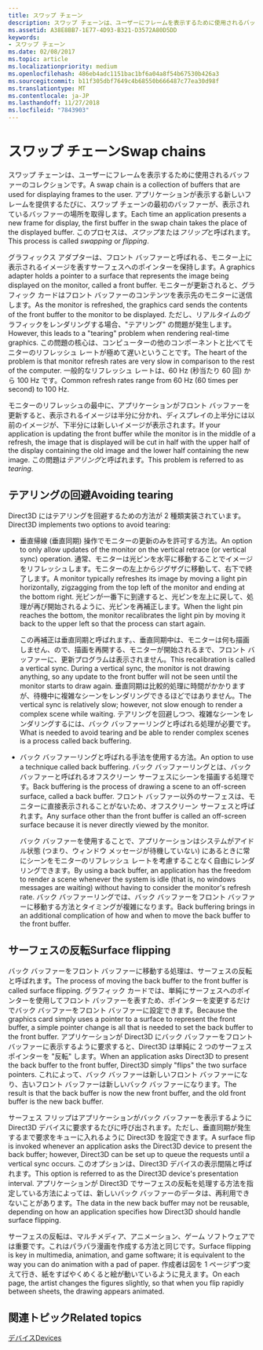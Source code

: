 ```yaml
---
title: スワップ チェーン
description: スワップ チェーンは、ユーザーにフレームを表示するために使用されるバッファーのコレクションです。
ms.assetid: A38E8BB7-1E77-4D93-B321-D3572A80D5DD
keywords:
- スワップ チェーン
ms.date: 02/08/2017
ms.topic: article
ms.localizationpriority: medium
ms.openlocfilehash: 486eb4adc1151bac1bf6a04a8f54b67530b426a3
ms.sourcegitcommit: b11f305dbf7649c4b68550b666487c77ea30d98f
ms.translationtype: MT
ms.contentlocale: ja-JP
ms.lasthandoff: 11/27/2018
ms.locfileid: "7843903"
---
```

# <a name="swap-chains"></a><span data-ttu-id="5e1a9-104">スワップ チェーン</span><span class="sxs-lookup"><span data-stu-id="5e1a9-104">Swap chains</span></span>


<span data-ttu-id="5e1a9-105">スワップ チェーンは、ユーザーにフレームを表示するために使用されるバッファーのコレクションです。</span><span class="sxs-lookup"><span data-stu-id="5e1a9-105">A swap chain is a collection of buffers that are used for displaying frames to the user.</span></span> <span data-ttu-id="5e1a9-106">アプリケーションが表示する新しいフレームを提供するたびに、スワップ チェーンの最初のバッファーが、表示されているバッファーの場所を取得します。</span><span class="sxs-lookup"><span data-stu-id="5e1a9-106">Each time an application presents a new frame for display, the first buffer in the swap chain takes the place of the displayed buffer.</span></span> <span data-ttu-id="5e1a9-107">このプロセスは、*スワップ*または*フリップ*と呼ばれます。</span><span class="sxs-lookup"><span data-stu-id="5e1a9-107">This process is called *swapping* or *flipping*.</span></span>

<span data-ttu-id="5e1a9-108">グラフィックス アダプターは、フロント バッファーと呼ばれる、モニター上に表示されるイメージを表すサーフェスへのポインターを保持します。</span><span class="sxs-lookup"><span data-stu-id="5e1a9-108">A graphics adapter holds a pointer to a surface that represents the image being displayed on the monitor, called a front buffer.</span></span> <span data-ttu-id="5e1a9-109">モニターが更新されると、グラフィック カードはフロント バッファーのコンテンツを表示先のモニターに送信します。</span><span class="sxs-lookup"><span data-stu-id="5e1a9-109">As the monitor is refreshed, the graphics card sends the contents of the front buffer to the monitor to be displayed.</span></span> <span data-ttu-id="5e1a9-110">ただし、リアルタイムのグラフィックをレンダリングする場合、"テアリング" の問題が発生します。</span><span class="sxs-lookup"><span data-stu-id="5e1a9-110">However, this leads to a "tearing" problem when rendering real-time graphics.</span></span> <span data-ttu-id="5e1a9-111">この問題の核心は、コンピューターの他のコンポーネントと比べてモニターのリフレッシュ レートが極めて遅いということです。</span><span class="sxs-lookup"><span data-stu-id="5e1a9-111">The heart of the problem is that monitor refresh rates are very slow in comparison to the rest of the computer.</span></span> <span data-ttu-id="5e1a9-112">一般的なリフレッシュ レートは、60 Hz (秒当たり 60 回) から 100 Hz です。</span><span class="sxs-lookup"><span data-stu-id="5e1a9-112">Common refresh rates range from 60 Hz (60 times per second) to 100 Hz.</span></span>

<span data-ttu-id="5e1a9-113">モニターのリフレッシュの最中に、アプリケーションがフロント バッファーを更新すると、表示されるイメージは半分に分かれ、ディスプレイの上半分には以前のイメージが、下半分には新しいイメージが表示されます。</span><span class="sxs-lookup"><span data-stu-id="5e1a9-113">If your application is updating the front buffer while the monitor is in the middle of a refresh, the image that is displayed will be cut in half with the upper half of the display containing the old image and the lower half containing the new image.</span></span> <span data-ttu-id="5e1a9-114">この問題は*テアリング*と呼ばれます。</span><span class="sxs-lookup"><span data-stu-id="5e1a9-114">This problem is referred to as *tearing*.</span></span>

## <a name="span-idavoidingtearingspanspan-idavoidingtearingspanspan-idavoidingtearingspanavoiding-tearing"></a><span data-ttu-id="5e1a9-115"><span id="Avoiding_tearing"></span><span id="avoiding_tearing"></span><span id="AVOIDING_TEARING"></span>テアリングの回避</span><span class="sxs-lookup"><span data-stu-id="5e1a9-115"><span id="Avoiding_tearing"></span><span id="avoiding_tearing"></span><span id="AVOIDING_TEARING"></span>Avoiding tearing</span></span>


<span data-ttu-id="5e1a9-116">Direct3D にはテアリングを回避するための方法が 2 種類実装されています。</span><span class="sxs-lookup"><span data-stu-id="5e1a9-116">Direct3D implements two options to avoid tearing:</span></span>

-   <span data-ttu-id="5e1a9-117">垂直帰線 (垂直同期) 操作でモニターの更新のみを許可する方法。</span><span class="sxs-lookup"><span data-stu-id="5e1a9-117">An option to only allow updates of the monitor on the vertical retrace (or vertical sync) operation.</span></span> <span data-ttu-id="5e1a9-118">通常、モニターは光ピンを水平に移動することでイメージをリフレッシュします。モニターの左上からジグザグに移動して、右下で終了します。</span><span class="sxs-lookup"><span data-stu-id="5e1a9-118">A monitor typically refreshes its image by moving a light pin horizontally, zigzagging from the top left of the monitor and ending at the bottom right.</span></span> <span data-ttu-id="5e1a9-119">光ピンが一番下に到達すると、光ピンを左上に戻して、処理が再び開始されるように、光ピンを再補正します。</span><span class="sxs-lookup"><span data-stu-id="5e1a9-119">When the light pin reaches the bottom, the monitor recalibrates the light pin by moving it back to the upper left so that the process can start again.</span></span>

    <span data-ttu-id="5e1a9-120">この再補正は垂直同期と呼ばれます。、垂直同期中は、モニターは何も描画しません、ので、描画を再開する、モニターが開始されるまで、フロント バッファーに、更新プログラムは表示されません。</span><span class="sxs-lookup"><span data-stu-id="5e1a9-120">This recalibration is called a vertical sync. During a vertical sync, the monitor is not drawing anything, so any update to the front buffer will not be seen until the monitor starts to draw again.</span></span> <span data-ttu-id="5e1a9-121">垂直同期は比較的処理に時間がかかりますが、待機中に複雑なシーンをレンダリングできるほどではありません。</span><span class="sxs-lookup"><span data-stu-id="5e1a9-121">The vertical sync is relatively slow; however, not slow enough to render a complex scene while waiting.</span></span> <span data-ttu-id="5e1a9-122">テアリングを回避しつつ、複雑なシーンをレンダリングするには、バック バッファーリングと呼ばれる処理が必要です。</span><span class="sxs-lookup"><span data-stu-id="5e1a9-122">What is needed to avoid tearing and be able to render complex scenes is a process called back buffering.</span></span>

-   <span data-ttu-id="5e1a9-123">バック バッファーリングと呼ばれる手法を使用する方法。</span><span class="sxs-lookup"><span data-stu-id="5e1a9-123">An option to use a technique called back buffering.</span></span> <span data-ttu-id="5e1a9-124">バック バッファーリングとは、バック バッファーと呼ばれるオフスクリーン サーフェスにシーンを描画する処理です。</span><span class="sxs-lookup"><span data-stu-id="5e1a9-124">Back buffering is the process of drawing a scene to an off-screen surface, called a back buffer.</span></span> <span data-ttu-id="5e1a9-125">フロント バッファー以外のサーフェスは、モニターに直接表示されることがないため、オフスクリーン サーフェスと呼ばれます。</span><span class="sxs-lookup"><span data-stu-id="5e1a9-125">Any surface other than the front buffer is called an off-screen surface because it is never directly viewed by the monitor.</span></span>

    <span data-ttu-id="5e1a9-126">バック バッファーを使用することで、アプリケーションはシステムがアイドル状態 (つまり、ウィンドウ メッセージが待機していない) にあるときに常にシーンをモニターのリフレッシュ レートを考慮することなく自由にレンダリングできます。</span><span class="sxs-lookup"><span data-stu-id="5e1a9-126">By using a back buffer, an application has the freedom to render a scene whenever the system is idle (that is, no windows messages are waiting) without having to consider the monitor's refresh rate.</span></span> <span data-ttu-id="5e1a9-127">バック バッファーリングでは、バック バッファーをフロント バッファーに移動する方法とタイミングが複雑になります。</span><span class="sxs-lookup"><span data-stu-id="5e1a9-127">Back buffering brings in an additional complication of how and when to move the back buffer to the front buffer.</span></span>

## <a name="span-idsurfaceflippingspanspan-idsurfaceflippingspanspan-idsurfaceflippingspansurface-flipping"></a><span data-ttu-id="5e1a9-128"><span id="Surface_flipping"></span><span id="surface_flipping"></span><span id="SURFACE_FLIPPING"></span>サーフェスの反転</span><span class="sxs-lookup"><span data-stu-id="5e1a9-128"><span id="Surface_flipping"></span><span id="surface_flipping"></span><span id="SURFACE_FLIPPING"></span>Surface flipping</span></span>


<span data-ttu-id="5e1a9-129">バック バッファーをフロント バッファーに移動する処理は、サーフェスの反転と呼ばれます。</span><span class="sxs-lookup"><span data-stu-id="5e1a9-129">The process of moving the back buffer to the front buffer is called surface flipping.</span></span> <span data-ttu-id="5e1a9-130">グラフィック カードでは、単純にサーフェスへのポインターを使用してフロント バッファーを表すため、ポインターを変更するだけでバック バッファーをフロント バッファーに設定できます。</span><span class="sxs-lookup"><span data-stu-id="5e1a9-130">Because the graphics card simply uses a pointer to a surface to represent the front buffer, a simple pointer change is all that is needed to set the back buffer to the front buffer.</span></span> <span data-ttu-id="5e1a9-131">アプリケーションが Direct3D にバック バッファーをフロント バッファーに表示するように要求すると、Direct3D は単純に 2 つのサーフェス ポインターを "反転" します。</span><span class="sxs-lookup"><span data-stu-id="5e1a9-131">When an application asks Direct3D to present the back buffer to the front buffer, Direct3D simply "flips" the two surface pointers.</span></span> <span data-ttu-id="5e1a9-132">これによって、バック バッファーは新しいフロント バッファーになり、古いフロント バッファーは新しいバック バッファーになります。</span><span class="sxs-lookup"><span data-stu-id="5e1a9-132">The result is that the back buffer is now the new front buffer, and the old front buffer is the new back buffer.</span></span>

<span data-ttu-id="5e1a9-133">サーフェス フリップはアプリケーションがバック バッファーを表示するように Direct3D デバイスに要求するたびに呼び出されます。ただし、垂直同期が発生するまで要求をキューに入れるように Direct3D を設定できます。</span><span class="sxs-lookup"><span data-stu-id="5e1a9-133">A surface flip is invoked whenever an application asks the Direct3D device to present the back buffer; however, Direct3D can be set up to queue the requests until a vertical sync occurs.</span></span> <span data-ttu-id="5e1a9-134">このオプションは、Direct3D デバイスの表示間隔と呼ばれます。</span><span class="sxs-lookup"><span data-stu-id="5e1a9-134">This option is referred to as the Direct3D device's presentation interval.</span></span> <span data-ttu-id="5e1a9-135">アプリケーションが Direct3D でサーフェスの反転を処理する方法を指定している方法によっては、新しいバック バッファーのデータは、再利用できないことがあります。</span><span class="sxs-lookup"><span data-stu-id="5e1a9-135">The data in the new back buffer may not be reusable, depending on how an application specifies how Direct3D should handle surface flipping.</span></span>

<span data-ttu-id="5e1a9-136">サーフェスの反転は、マルチメディア、アニメーション、ゲーム ソフトウェアでは重要です。これはパラパラ漫画を作成する方法と同じです。</span><span class="sxs-lookup"><span data-stu-id="5e1a9-136">Surface flipping is key in multimedia, animation, and game software; it is equivalent to the way you can do animation with a pad of paper.</span></span> <span data-ttu-id="5e1a9-137">作成者は図を 1 ページずつ変えて行き、紙をすばやくめくると絵が動いているように見えます。</span><span class="sxs-lookup"><span data-stu-id="5e1a9-137">On each page, the artist changes the figures slightly, so that when you flip rapidly between sheets, the drawing appears animated.</span></span>

## <a name="span-idrelated-topicsspanrelated-topics"></a><span data-ttu-id="5e1a9-138"><span id="related-topics"></span>関連トピック</span><span class="sxs-lookup"><span data-stu-id="5e1a9-138"><span id="related-topics"></span>Related topics</span></span>


[<span data-ttu-id="5e1a9-139">デバイス</span><span class="sxs-lookup"><span data-stu-id="5e1a9-139">Devices</span></span>](devices.md)

 

 




